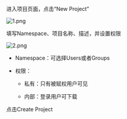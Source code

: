 进入项目页面，点击“New Project”

![1.png](https://github.com/jdcloudcom/cn/blob/edit/image/codecommit/Project1.png)

填写Namespace、项目名称、描述，并设置权限

![2.png](https://github.com/jdcloudcom/cn/blob/edit/image/codecommit/Project2.png)

 - Namespace：可选择Users或者Groups

- 权限：

   - 私有：只有被赋权用户可见

   - 内部：登录用户可下载


 

点击Create Project
